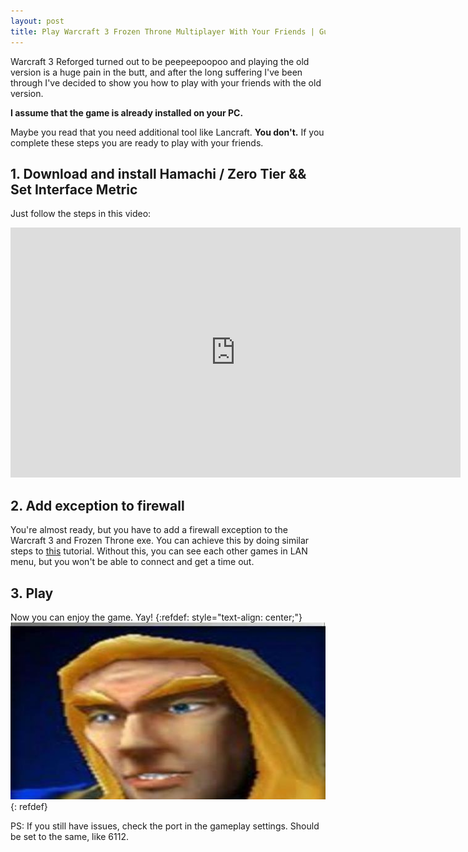 ```yaml
---
layout: post
title: Play Warcraft 3 Frozen Throne Multiplayer With Your Friends | Guide
---
```


Warcraft 3 Reforged turned out to be peepeepoopoo and playing the old version is a huge pain in the butt, and after the long suffering I've been through I've decided to show you how to play with your friends with the old version. 

**I assume that the game is already installed on your PC.** 

Maybe you read that you need additional tool like Lancraft. **You don't.** If you complete these steps you are ready to play with your friends.

## 1. Download and install Hamachi / Zero Tier && Set Interface Metric
Just follow the steps in this video:
<iframe width="720" height="400" src="http://www.youtube.com/embed/Tv8oBe9jeVk" frameborder="0" allowfullscreen></iframe>


## 2. Add exception to firewall
You're almost ready, but you have to add a firewall exception to the Warcraft 3 and Frozen Throne exe. You can achieve this by doing similar steps to [this](https://www.dummies.com/computers/pcs/computer-security/how-to-allow-firewall-exceptions-on-your-windows-10-laptop/) tutorial. Without this, you can see each other games in LAN menu, but you won't be able to connect and get a time out.

## 3. Play
Now you can enjoy the game. Yay!
{:refdef: style="text-align: center;"}
![My image Name](/images/arthas.jpeg)
{: refdef}

PS: If you still have issues, check the port in the gameplay settings. Should be set to the same, like 6112.
